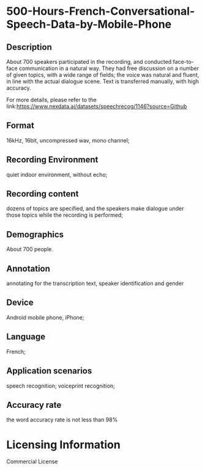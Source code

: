 # 500-Hours-French-Conversational-Speech-Data-by-Mobile-Phone


## Description
About 700 speakers participated in the recording, and conducted face-to-face communication in a natural way. They had free discussion on a number of given topics, with a wide range of fields; the voice was natural and fluent, in line with the actual dialogue scene. Text is transferred manually, with high accuracy.

For more details, please refer to the link:https://www.nexdata.ai/datasets/speechrecog/1146?source=Github
 

## Format
16kHz, 16bit, uncompressed wav, mono channel;

## Recording Environment
quiet indoor environment, without echo;

## Recording content
dozens of topics are specified, and the speakers make dialogue under those topics while the recording is performed;

## Demographics
About 700 people.

## Annotation
annotating for the transcription text, speaker identification and gender

## Device
Android mobile phone, iPhone;

## Language
French;

## Application scenarios
speech recognition; voiceprint recognition;

## Accuracy rate
the word accuracy rate is not less than 98%

# Licensing Information
Commercial License
